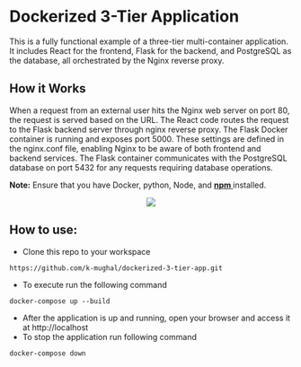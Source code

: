 # Dockerized 3-Tier Application

This is a fully functional example of a three-tier multi-container application. It includes React for the frontend, Flask for the backend, and PostgreSQL as the database, all orchestrated by the Nginx reverse proxy.

## How it Works

When a request from an external user hits the Nginx web server on port 80, the request is served based on the URL. The React code routes the request to the Flask backend server through nginx reverse proxy. The Flask Docker container is running and exposes port 5000. These settings are defined in the nginx.conf file, enabling Nginx to be aware of both frontend and backend services. The Flask container communicates with the PostgreSQL database on port 5432 for any requests requiring database operations.

**Note:** Ensure that you have Docker, python, Node, and **<a href="https://docs.npmjs.com/downloading-and-installing-node-js-and-npm" target="_blank">**npm**  </a>** installed.

<p align="center">
  <img src="https://github.com/k-mughal/Ansible/assets/18217530/bfaa523b-8e34-42fa-8a55-bfe5712d9cdb">
</p>

## How to use:
- Clone this repo to your workspace

```
https://github.com/k-mughal/dockerized-3-tier-app.git
```

- To execute run the following command

```
docker-compose up --build
```
- After the application is up and running, open your browser and access it at http://localhost
- To stop the application run following command

```
docker-compose down
```